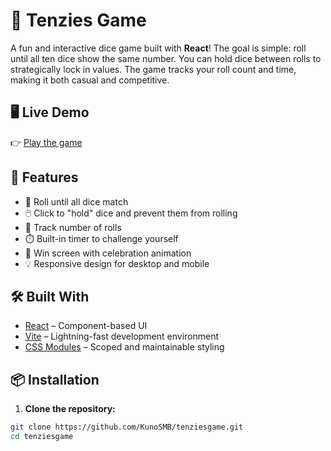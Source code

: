 # 🎲 Tenzies Game

A fun and interactive dice game built with **React**! The goal is simple: roll until all ten dice show the same number. You can hold dice between rolls to strategically lock in values. The game tracks your roll count and time, making it both casual and competitive.

## 🖥️ Live Demo

👉 [Play the game](https://dice-luck.netlify.app/)

## 🚀 Features

- 🎯 Roll until all dice match
- 🖱️ Click to "hold" dice and prevent them from rolling
- 🔁 Track number of rolls
- ⏱️ Built-in timer to challenge yourself
- 🥳 Win screen with celebration animation
- 💡 Responsive design for desktop and mobile

## 🛠️ Built With

- [React](https://reactjs.org/) – Component-based UI
- [Vite](https://vitejs.dev/) – Lightning-fast development environment
- [CSS Modules](https://github.com/css-modules/css-modules) – Scoped and maintainable styling


## 📦 Installation

1. **Clone the repository:**

```bash
git clone https://github.com/KunoSMB/tenziesgame.git
cd tenziesgame
